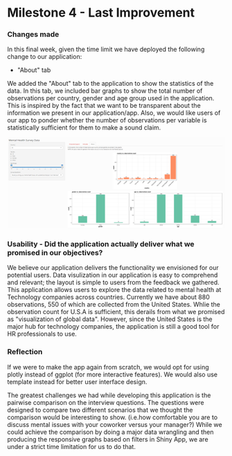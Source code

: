 # Milestone 4 - Last Improvement


### Changes made

In this final week, given the time limit we have deployed the following change to our application:

- "About" tab

We added the "About" tab to the application to show the statistics of the data. In this tab, we included bar graphs to show the total number of observations per country, gender and age group used in the application. This is inspired by the fact that we want to be transparent about the information we present in our application/app. Also, we would like users of our app to ponder whether the number of observations per variable is statistically sufficient for them to make a sound claim.


![](https://github.com/UBC-MDS/DSCI_532_Mental-health-survey-Tech/blob/master/img/about.png)

### Usability - Did the application actually deliver what we promised in our objectives?

We believe our application delivers the functionality we envisioned for our potential users. Data visulization in our application is easy to comprehend and relevant; the layout is simple to users from the feedback we gathered. This application allows users to explore the data related to mental health at Technology companies  across countries. Currently we have about 880 observations, 550 of which are collected from the United States. Whlie the observation count for U.S.A is sufficient, this derails from what we promised as "visualization of global data". However, since the United States is the major hub for technology companies, the application is still a good tool for HR professionals to use. 


### Reflection

If we were to make the app again from scratch, we would opt for using plotly instead of ggplot (for more interactive features). We would also use template instead for better user interface design.

The greatest challenges we had while developing this application is the pairwise comparison on the interview questions. The questions were designed to compare two different scenarios that we thought the comparison would be interesting to show. (i.e.how comfortable you are to discuss mental issues with your coworker versus your manager?) While we could achieve the comparison by doing a major data wrangling and then producing the responsive graphs based on filters in Shiny App, we are under a strict time limitation for us to do that.